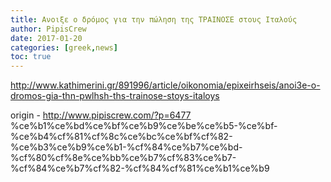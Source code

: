 ```yaml
---
title: Ανοιξε ο δρόμος για την πώληση της ΤΡΑΙΝΟΣΕ στους Ιταλούς
author: PipisCrew
date: 2017-01-20
categories: [greek,news]
toc: true
---
```


http://www.kathimerini.gr/891996/article/oikonomia/epixeirhseis/anoi3e-o-dromos-gia-thn-pwlhsh-ths-trainose-stoys-italoys

origin - http://www.pipiscrew.com/?p=6477 %ce%b1%ce%bd%ce%bf%ce%b9%ce%be%ce%b5-%ce%bf-%ce%b4%cf%81%cf%8c%ce%bc%ce%bf%cf%82-%ce%b3%ce%b9%ce%b1-%cf%84%ce%b7%ce%bd-%cf%80%cf%8e%ce%bb%ce%b7%cf%83%ce%b7-%cf%84%ce%b7%cf%82-%cf%84%cf%81%ce%b1%ce%b9